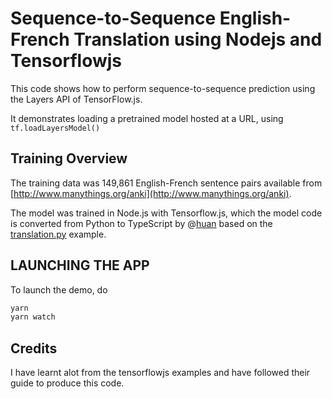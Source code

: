 # Sequence-to-Sequence English-French Translation using Nodejs and Tensorflowjs

This code shows how to perform sequence-to-sequence prediction using the Layers
API of TensorFlow.js.

It demonstrates loading a pretrained model hosted at a URL, using
`tf.loadLayersModel()`

## Training Overview

The training data was 149,861 English-French sentence pairs available from [http://www.manythings.org/anki](http://www.manythings.org/anki).

The model was trained in Node.js with Tensorflow.js, which the model code is converted from Python to TypeScript by @[huan](https://github.com/huan) based on the [translation.py](https://github.com/tensorflow/tfjs-examples/blob/master/translation/python/translation.py) example.


## LAUNCHING THE APP

To launch the demo, do

```sh
yarn
yarn watch
```


## Credits

I have learnt alot from the tensorflowjs examples and have followed their guide to produce this code.

